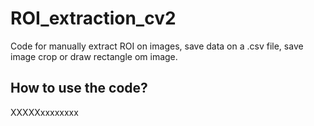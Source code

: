 # ROI_extraction_cv2
Code for manually extract ROI on images, save data on a .csv file, save image crop or draw rectangle om image.

## How to use the code?

XXXXXxxxxxxxx
